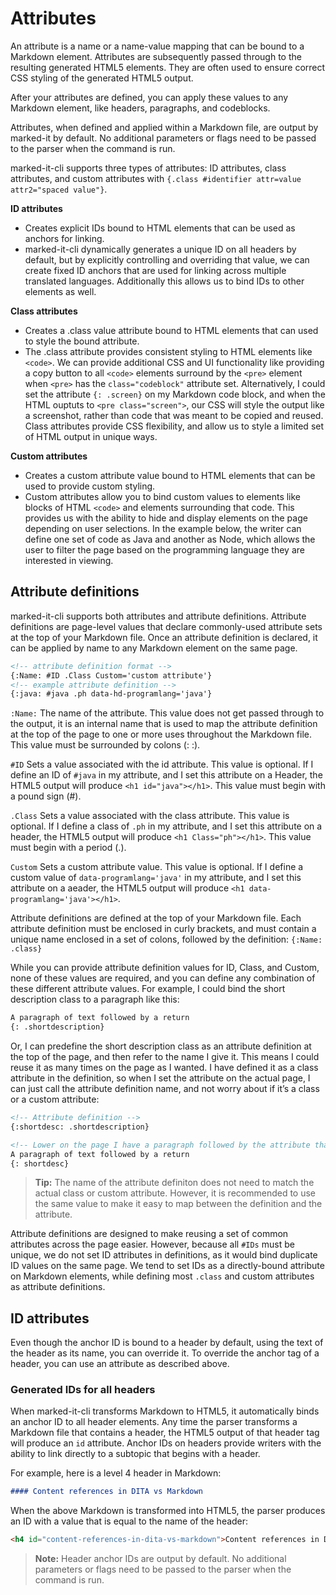 # Attributes

An attribute is a name or a name-value mapping that can be bound to a Markdown element. Attributes are subsequently passed through to the resulting generated HTML5 elements. They are often used to ensure correct CSS styling of the generated HTML5 output.

After your attributes are defined, you can apply these values to any Markdown element, like headers, paragraphs, and codeblocks.

Attributes, when defined and applied within a Markdown file, are output by marked-it by default. No additional parameters or flags need to be passed to the parser when the command is run.

marked-it-cli supports three types of attributes: ID attributes, class attributes, and custom attributes with `{.class #identifier attr=value attr2="spaced value"}`.

**ID attributes**
* Creates explicit IDs bound to HTML elements that can be used as anchors for linking.
* marked-it-cli dynamically generates a unique ID on all headers by default, but by explicitly controlling and overriding that value, we can create fixed ID anchors that are used for linking across multiple translated languages. Additionally this allows us to bind IDs to other elements as well.

**Class attributes**
* Creates a .class value attribute bound to HTML elements that can used to style the bound attribute.
* The .class attribute provides consistent styling to HTML elements like `<code>`. We can provide additional CSS and UI functionality like providing a copy button to all `<code>` elements surround by the `<pre>` element when `<pre>` has the `class="codeblock"` attribute set. Alternatively, I could set the attribute `{: .screen}` on my Markdown code block, and when the HTML ouptuts to `<pre class="screen">`, our CSS will style the output like a screenshot, rather than code that was meant to be copied and reused. Class attributes provide CSS flexibility, and allow us to style a limited set of HTML output in unique ways.

**Custom attributes**
* Creates a custom attribute value bound to HTML elements that can be used to provide custom styling.
* Custom attributes allow you to bind custom values to elements like blocks of HTML `<code>` and elements surrounding that code. This provides us with the ability to hide and display elements on the page depending on user selections. In the example below, the writer can define one set of code as Java and another as Node, which allows the user to filter the page based on the programming language they are interested in viewing.

## Attribute definitions

marked-it-cli supports both attributes and attribute definitions. Attribute definitions are page-level values that declare commonly-used attribute sets at the top of your Markdown file. Once an attribute definition is declared, it can be applied by name to any Markdown element on the same page.

```html
<!-- attribute definition format --> 
{:Name: #ID .Class Custom='custom attribute'}
<!-- example attribute definition --> 
{:java: #java .ph data-hd-programlang='java'}
```

`:Name:` The name of the attribute. This value does not get passed through to the output, it is an internal name that is used to map the attribute definition at the top of the page to one or more uses throughout the Markdown file. This value must be surrounded by colons (: :).

`#ID` Sets a value associated with the id attribute. This value is optional. If I define an ID of `#java` in my attribute, and I set this attribute on a Header, the HTML5 output will produce `<h1 id="java"></h1>`. This value must begin with a pound sign (#).

`.Class` Sets a value associated with the class attribute. This value is optional. If I define a class of `.ph` in my attribute, and I set this attribute on a header, the HTML5 output will produce `<h1 Class="ph"></h1>`. This value must begin with a period (.).

`Custom` Sets a custom attribute value. This value is optional. If I define a custom value of `data-programlang='java'` in my attribute, and I set this attribute on a aeader, the HTML5 output will produce `<h1 data-programlang='java'></h1>`.

Attribute definitions are defined at the top of your Markdown file. Each attribute definition must be enclosed in curly brackets, and must contain a unique name enclosed in a set of colons, followed by the definition: `{:Name: .class}`

While you can provide attribute definition values for ID, Class, and Custom, none of these values are required, and you can define any combination of these different attribute values. For example, I could bind the short description class to a paragraph like this:

```markdown
A paragraph of text followed by a return
{: .shortdescription}
```

Or, I can predefine the short description class as an attribute definition at the top of the page, and then refer to the name I give it. This means I could reuse it as many times on the page as I wanted. I have defined it as a class attribute in the definition, so when I set the attribute on the actual page, I can just call the attribute definition name, and not worry about if it’s a class or a custom attribute:

```html
<!-- Attribute definition -->
{:shortdesc: .shortdescription}

<!-- Lower on the page I have a paragraph followed by the attribute that calls the attribute definition above -->
A paragraph of text followed by a return
{: shortdesc}
```

> **Tip:** The name of the attribute definiton does not need to match the actual class or custom attribute. However, it is recommended to use the same value to make it easy to map between the definition and the attribute.

Attribute definitions are designed to make reusing a set of common attributes across the page easier. However, because all `#IDs` must be unique, we do not set ID attributes in definitions, as it would bind duplicate ID values on the same page. We tend to set IDs as a directly-bound attribute on Markdown elements, while defining most `.class` and custom attributes as attribute definitions.

## ID attributes

Even though the anchor ID is bound to a header by default, using the text of the header as its name, you can override it. To override the anchor tag of a header, you can use an attribute as described above. 

### Generated IDs for all headers
When marked-it-cli transforms Markdown to HTML5, it automatically binds an anchor ID to all header elements. Any time the parser transforms a Markdown file that contains a header, the HTML5 output of that header tag will produce an `id` attribute. Anchor IDs on headers provide writers with the ability to link directly to a subtopic that begins with a header.

For example, here is a level 4 header in Markdown:
```markdown
#### Content references in DITA vs Markdown
```
When the above Markdown is transformed into HTML5, the parser produces an ID with a value that is equal to the name of the header:
```html
<h4 id="content-references-in-dita-vs-markdown">Content references in DITA vs Markdown</h4>
```
> **Note:** Header anchor IDs are output by default. No additional parameters or flags need to be passed to the parser when the command is run.

